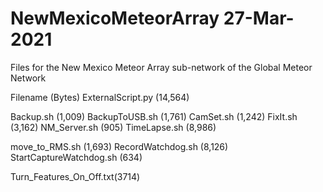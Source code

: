 # NewMexicoMeteorArray 27-Mar-2021
Files for the New Mexico Meteor Array sub-network of the Global Meteor Network

Filename		(Bytes)
ExternalScript.py	(14,564)

Backup.sh		(1,009)
BackupToUSB.sh		(1,761)
CamSet.sh		(1,242)
FixIt.sh		(3,162)
NM_Server.sh		(905)
TimeLapse.sh		(8,986)

move_to_RMS.sh		(1,693)
RecordWatchdog.sh	(8,126)
StartCaptureWatchdog.sh	(634)

Turn_Features_On_Off.txt(3714)

